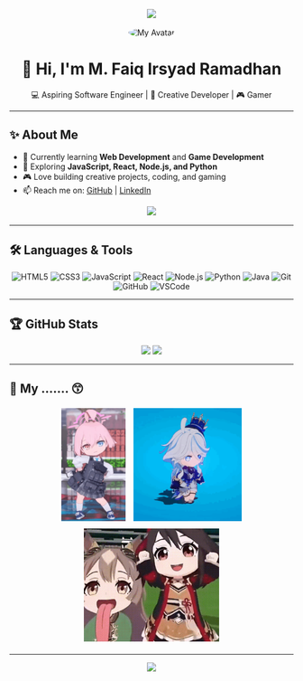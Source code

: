 <!-- Banner -->
<p align="center">
  <img src="https://capsule-render.vercel.app/api?type=waving&color=0:7c3aed,100:9333ea&height=200&section=header&text=Welcome%20to%20My%20Profile!&fontSize=40&fontColor=ffffff&animation=fadeIn" />
</p>

<!-- Logo / Avatar -->
<p align="center">
  <img src="https://github.com/hawoooh.png" width="120" style="border-radius:50%;" alt="My Avatar"/>
</p>

<h1 align="center">👋 Hi, I'm M. Faiq Irsyad Ramadhan</h1>
<p align="center">💻 Aspiring Software Engineer | 🚀 Creative Developer | 🎮 Gamer</p>

---

## ✨ About Me
- 🔭 Currently learning **Web Development** and **Game Development**  
- 🌱 Exploring **JavaScript, React, Node.js, and Python**  
- 🎮 Love building creative projects, coding, and gaming  
- 📫 Reach me on: [GitHub](https://github.com/hawoooh) | [LinkedIn](#)  

<p align="center">
  <a href="https://hawoooh.github.io/Profil/" target="_blank">
    <img src="https://img.shields.io/badge/🌐%20My%20Website-7c3aed?style=for-the-badge&logo=google-chrome&logoColor=white" />
  </a>
</p>

---

## 🛠️ Languages & Tools
<p align="center">
  <!-- Programming Languages -->
  <img src="https://cdn.jsdelivr.net/gh/devicons/devicon/icons/html5/html5-original.svg" height="40" alt="HTML5"/>
  <img src="https://cdn.jsdelivr.net/gh/devicons/devicon/icons/css3/css3-original.svg" height="40" alt="CSS3"/>
  <img src="https://cdn.jsdelivr.net/gh/devicons/devicon/icons/javascript/javascript-original.svg" height="40" alt="JavaScript"/>
  <img src="https://cdn.jsdelivr.net/gh/devicons/devicon/icons/react/react-original.svg" height="40" alt="React"/>
  <img src="https://cdn.jsdelivr.net/gh/devicons/devicon/icons/nodejs/nodejs-original.svg" height="40" alt="Node.js"/>
  <img src="https://cdn.jsdelivr.net/gh/devicons/devicon/icons/python/python-original.svg" height="40" alt="Python"/>
  <img src="https://cdn.jsdelivr.net/gh/devicons/devicon/icons/java/java-original.svg" height="40" alt="Java"/>
  
  <!-- Tools -->
  <img src="https://cdn.jsdelivr.net/gh/devicons/devicon/icons/git/git-original.svg" height="40" alt="Git"/>
  <img src="https://cdn.jsdelivr.net/gh/devicons/devicon/icons/github/github-original.svg" height="40" alt="GitHub"/>
  <img src="https://cdn.jsdelivr.net/gh/devicons/devicon/icons/vscode/vscode-original.svg" height="40" alt="VSCode"/>
</p>

---

## 🏆 GitHub Stats
<p align="center">
  <img src="https://github-profile-summary-cards.vercel.app/api/cards/most-commit-language?username=hawoooh&theme=tokyonight" height="150"/>
  <img src="https://github-readme-stats.vercel.app/api/top-langs/?username=hawoooh&layout=compact&theme=tokyonight" height="150"/>
</p>


---

## 🎉 My ....... 😙
<p align="center">
  <img src="./takanashi-hoshino-blue-archive.gif" height="200" style="margin:5px;" />
  <img src="./furina-genshin-impact.gif" height="200" style="margin:5px;" />
  <img src="./satono-diamond-kitasan-black.gif" height="200" style="margin:5px;" />
</p>

---

<!-- Footer Decoration -->
<p align="center">
  <img src="https://capsule-render.vercel.app/api?type=waving&color=0:9333ea,100:7c3aed&height=120&section=footer"/>
</p>
